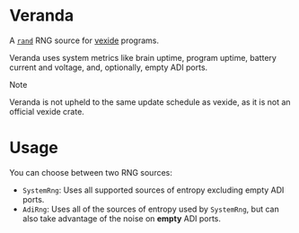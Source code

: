 # Veranda

A [`rand`](https://crates.io/crates/rand) RNG source for [vexide](https://vexide.dev) programs.

Veranda uses system metrics like brain uptime, program uptime, battery current and voltage, and, optionally, empty ADI ports.

> [!NOTE]
> Veranda is not upheld to the same update schedule as vexide, as it is not an official vexide crate.

# Usage

You can choose between two RNG sources:
- `SystemRng`: Uses all supported sources of entropy excluding empty ADI ports.
- `AdiRng`: Uses all of the sources of entropy used by `SystemRng`, but can also take advantage of the noise on **empty** ADI ports.
